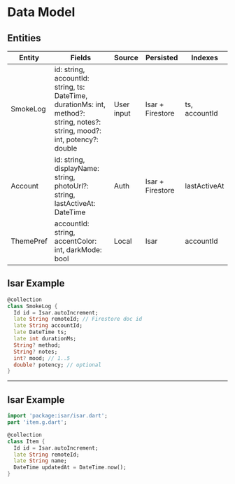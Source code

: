# Data Model

## Entities

| Entity    | Fields                                                                                                                      | Source     | Persisted        | Indexes       |
| --------- | --------------------------------------------------------------------------------------------------------------------------- | ---------- | ---------------- | ------------- |
| SmokeLog  | id: string, accountId: string, ts: DateTime, durationMs: int, method?: string, notes?: string, mood?: int, potency?: double | User input | Isar + Firestore | ts, accountId |
| Account   | id: string, displayName: string, photoUrl?: string, lastActiveAt: DateTime                                                  | Auth       | Isar + Firestore | lastActiveAt  |
| ThemePref | accountId: string, accentColor: int, darkMode: bool                                                                         | Local      | Isar             | accountId     |

## Isar Example

```dart
@collection
class SmokeLog {
  Id id = Isar.autoIncrement;
  late String remoteId; // Firestore doc id
  late String accountId;
  late DateTime ts;
  late int durationMs;
  String? method;
  String? notes;
  int? mood; // 1..5
  double? potency; // optional
}
```

---

## Isar Example

```dart
import 'package:isar/isar.dart';
part 'item.g.dart';

@collection
class Item {
  Id id = Isar.autoIncrement;
  late String remoteId;
  late String name;
  DateTime updatedAt = DateTime.now();
}
```
